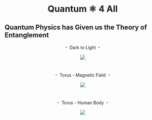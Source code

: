 <br>

# <p align="center">  Quantum ⚛︎ 4 All <p/>

## Quantum Physics has Given us the Theory of Entanglement

<p align="center"> ﹡ Dark to Light ﹡ <p/>




<p align="center">
<img src="https://user-images.githubusercontent.com/113218619/234465247-f663de8d-04ec-4310-96ec-653ba01e7614.gif" />
<p/>

#

<p align="center"> ﹡ Torus - Magnetic Field ﹡ <p/>

<p align="center">
<img src="https://user-images.githubusercontent.com/113218619/235283776-ff56fa61-2a9c-47e0-bbcf-0e1941e3e9fc.gif"/>
<p/>

#

<p align="center"> ﹡ Torus - Human Body ﹡ <p/>

<p align="center">
<img src="https://user-images.githubusercontent.com/113218619/235284218-6fa76a2f-d675-4a23-8f9e-5ef729e629ef.jpeg"/>
<p/>





